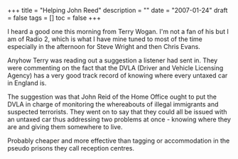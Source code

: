 +++
title = "Helping John Reed"
description = ""
date = "2007-01-24"
draft = false
tags = []
toc = false
+++

I heard a good one this morning from Terry Wogan. I'm not a fan of his but I am of Radio 2, which is what I have mine tuned to most of the time especially in the afternoon for Steve Wright and then Chris Evans.

Anyhow Terry was reading out a suggestion a listener had sent in. They were commenting on the fact that the DVLA (Driver and Vehicle Licensing Agency) has a very good track record of knowing where every untaxed car in England is.

The suggestion was that John Reid of the Home Office ought to put the DVLA in charge of monitoring the whereabouts of illegal immigrants and suspected terrorists. They went on to say that they could all be issued with an untaxed car thus addressing two problems at once - knowing where they are and giving them somewhere to live. 

Probably cheaper and more effective than tagging or accommodation in the pseudo prisons they call reception centres.